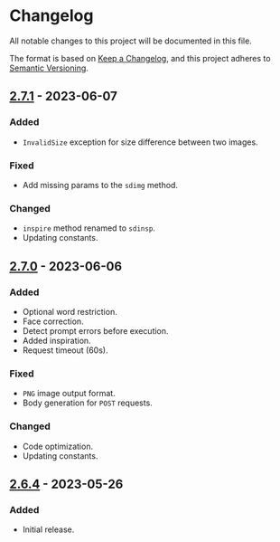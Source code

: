 # Changelog

All notable changes to this project will be documented in this file.

The format is based on [Keep a Changelog](https://keepachangelog.com/en/1.0.0/), and this project adheres
to [Semantic Versioning](https://semver.org/spec/v2.0.0.html).

## [2.7.1] - 2023-06-07

### Added

- `InvalidSize` exception for size difference between two images.

### Fixed

- Add missing params to the `sdimg` method.

### Changed

- `inspire` method renamed to `sdinsp`.
- Updating constants.

## [2.7.0] - 2023-06-06

### Added

- Optional word restriction.
- Face correction.
- Detect prompt errors before execution.
- Added inspiration.
- Request timeout (60s).

### Fixed

- `PNG` image output format.
- Body generation for `POST` requests.

### Changed

- Code optimization.
- Updating constants.

## [2.6.4] - 2023-05-26

### Added

- Initial release.

[2.7.1]: https://github.com/hyugogirubato/pyimagine/releases/tag/v2.7.1
[2.7.0]: https://github.com/hyugogirubato/pyimagine/releases/tag/v2.7.0
[2.6.4]: https://github.com/hyugogirubato/pyimagine/releases/tag/v2.6.4
